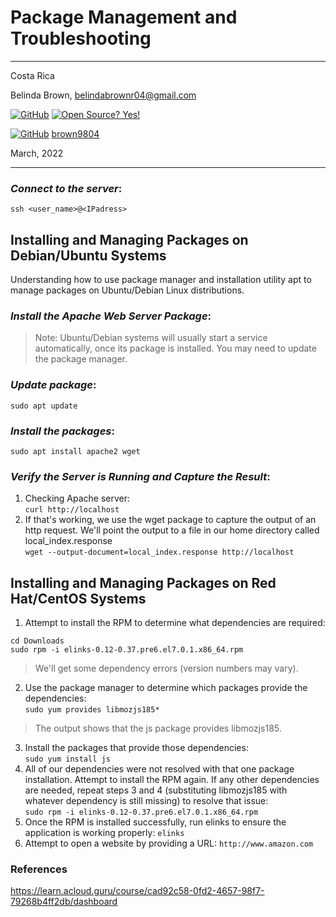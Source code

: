 # Package Management and Troubleshooting

----------------------
Costa Rica

Belinda Brown, belindabrownr04@gmail.com

[![GitHub](https://badgen.net/badge/icon/github?icon=github&label)](https://github.com) [![Open Source? Yes!](https://badgen.net/badge/Open%20Source%20%3F/Yes%21/blue?icon=github)](https://github.com/Naereen/badges/)

[![GitHub](https://img.shields.io/badge/--181717?logo=github&logoColor=ffffff)](https://github.com/) [brown9804](https://github.com/brown9804)


March, 2022

----------------------

### _Connect to the server_:

`ssh <user_name>@<IPadress>`

## Installing and Managing Packages on Debian/Ubuntu Systems
Understanding how to use package manager and installation utility apt to manage packages on Ubuntu/Debian Linux distributions.

### _Install the Apache Web Server Package_:
> Note: Ubuntu/Debian systems will usually start a service automatically, once its package is installed. You may need to update the package manager.

### _Update package_:
`sudo apt update`

### _Install the packages_:
`sudo apt install apache2 wget`

### _Verify the Server is Running and Capture the Result_:
1. Checking Apache server: <br/>
`curl http://localhost`
2. If that's working, we use the wget package to capture the output of an http request. We'll point the output to a file in our home directory called local_index.response <br/>
`wget --output-document=local_index.response http://localhost`


## Installing and Managing Packages on Red Hat/CentOS Systems
1. Attempt to install the RPM to determine what dependencies are required: <br/>
```
cd Downloads
sudo rpm -i elinks-0.12-0.37.pre6.el7.0.1.x86_64.rpm
```
> We'll get some dependency errors (version numbers may vary).
2. Use the package manager to determine which packages provide the dependencies: <br/>
`sudo yum provides libmozjs185*` <br/>
> The output shows that the js package provides libmozjs185.
3. Install the packages that provide those dependencies: <br/>
`sudo yum install js`
4. All of our dependencies were not resolved with that one package installation. Attempt to install the RPM again. If any other dependencies are needed, repeat steps 3 and 4 (substituting libmozjs185 with whatever dependency is still missing) to resolve that issue: <br/>
`sudo rpm -i elinks-0.12-0.37.pre6.el7.0.1.x86_64.rpm`
5. Once the RPM is installed successfully, run elinks to ensure the application is working properly:
`elinks`
6. Attempt to open a website by providing a URL:
`http://www.amazon.com`


### References

https://learn.acloud.guru/course/cad92c58-0fd2-4657-98f7-79268b4ff2db/dashboard
